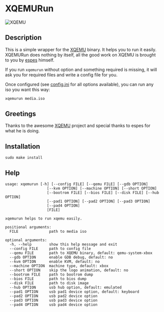 XQEMURun
========

![XQEMU](http://dl.illwieckz.net/b/xqemu/20160201-074350.xqemu.png)

Description
-----------

This is a simple wrapper for the [XQEMU](https://github.com/espes/xqemu) binary. It helps you to run it easily. XQEMURun does nothing by itself, all the good work on XQEMU is brought to you by [espes](https://github.com/espes) himself.

If you run `xqemurun` without option and something required is missing, it will ask you for required files and write a config file for you.

Once configured (see [config.ini](sample/config.ini) for all options available), you can run any iso you want this way:

```sh
xqemurun media.iso
```

Greetings
---------

Thanks to the awesome [XQEMU](http://xqemu.com/) project and special thanks to espes for what he is doing.

Installation
------------

```
sudo make install
```

Help
----

```
usage: xqemurun [-h] [--config FILE] [--qemu FILE] [--gdb OPTION]
                   [--kvm OPTION] [--machine OPTION] [--short OPTION]
                   [--bootrom FILE] [--bios FILE] [--disk FILE] [--hub OPTION]
                   [--pad1 OPTION] [--pad2 OPTION] [--pad3 OPTION]
                   [--pad4 OPTION]
                   [FILE]

xqemurun helps to run xqemu easily.

positional arguments:
  FILE              path to media iso

optional arguments:
  -h, --help        show this help message and exit
  --config FILE     path to config file
  --qemu FILE       path to XQEMU binary, default: qemu-system-xbox
  --gdb OPTION      enable GDB debug, default: no
  --kvm OPTION      enable KVM, default: no
  --machine OPTION  machine type, default: xbox
  --short OPTION    skip the logo animation, default: no
  --bootrom FILE    path to bootrom dump
  --bios FILE       path to bios dump
  --disk FILE       path to disk image
  --hub OPTION      usb hub option, default: emulated
  --pad1 OPTION     usb pad1 device option, default: keyboard
  --pad2 OPTION     usb pad2 device option
  --pad3 OPTION     usb pad3 device option
  --pad4 OPTION     usb pad4 device option
